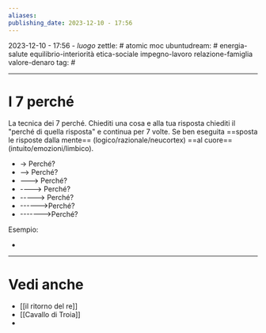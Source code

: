 ```yaml
---
aliases: 
publishing_date: 2023-12-10 - 17:56
---
```

2023-12-10 - 17:56 - *luogo*
zettle: # atomic moc
ubuntudream: # energia-salute equilibrio-interiorità etica-sociale impegno-lavoro relazione-famiglia valore-denaro 
tag: #

---
# I 7 perché

La tecnica dei 7 perché.
Chiediti una cosa e alla tua risposta chiediti il "perché di quella risposta" e continua per 7 volte.
Se ben eseguita ==sposta le risposte dalla mente== (logico/razionale/neucortex) ==al cuore== (intuito/emozioni/limbico).

- -> Perché?
- --> Perché?
- ---> Perché?
- ----> Perché?
- -----> Perché?
- ------>Perché?
- ------->Perché?


Esempio:

- 




---
# Vedi anche
- [[il ritorno del re]]
- [[Cavallo di Troia]]
- 